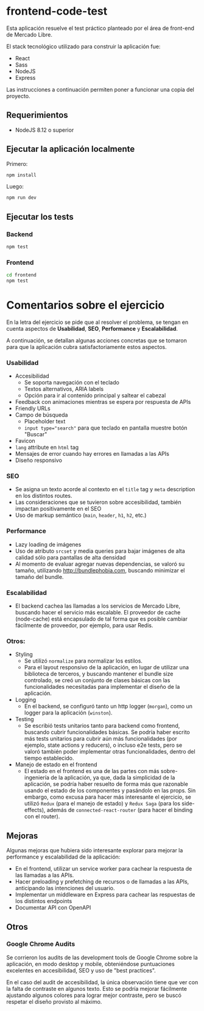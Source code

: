 # frontend-code-test

Esta aplicación resuelve el test práctico planteado por el área de front-end de Mercado Libre.

El stack tecnológico utilizado para construir la aplicación fue:

- React
- Sass
- NodeJS
- Express

Las instrucciones a continuación permiten poner a funcionar una copia del proyecto.

## Requerimientos

- NodeJS 8.12 o superior

## Ejecutar la aplicación localmente

Primero:

```sh
npm install
```

Luego:

```sh
npm run dev
```

## Ejecutar los tests

### Backend

```sh
npm test
```

### Frontend

```sh
cd frontend
npm test
```

# Comentarios sobre el ejercicio

En la letra del ejercicio se pide que al resolver el problema, se tengan en cuenta aspectos de **Usabilidad**, **SEO**, **Performance** y **Escalabilidad**. 

A continuación, se detallan algunas acciones concretas que se tomaron para que la aplicación cubra satisfactoriamente estos aspectos.

### Usabilidad

- Accesibilidad
    - Se soporta navegación con el teclado
    - Textos alternativos, ARIA labels
    - Opción para ir al contenido principal y saltear el cabezal
- Feedback con animaciones mientras se espera por respuesta de APIs
- Friendly URLs
- Campo de búsqueda
    - Placeholder text
    - `input type="search"` para que teclado en pantalla muestre botón "Buscar"
- Favicon
- `lang` attribute en `html` tag
- Mensajes de error cuando hay errores en llamadas a las APIs
- Diseño responsivo

### SEO

- Se asigna un texto acorde al contexto en el `title` tag y `meta` description en los distintos routes.
- Las consideraciones que se tuvieron sobre accesibilidad, también impactan positivamente en el SEO
- Uso de markup semántico (`main`, `header`, `h1`, `h2`, etc.)

### Performance

- Lazy loading de imágenes
- Uso de atributo `srcset` y media queries para bajar imágenes de alta calidad sólo para pantallas de alta densidad
- Al momento de evaluar agregar nuevas dependencias, se valoró su tamaño, utilizando http://bundlephobia.com, buscando minimizar el tamaño del bundle.

### Escalabilidad

- El backend cachea las llamadas a los servicios de Mercado Libre, buscando hacer el servicio más escalable. El proveedor de cache (node-cache) está encapsulado de tal forma que es posible cambiar fácilmente de proveedor, por ejemplo, para usar Redis.

### Otros:

- Styling
    - Se utilizó `normalize` para normalizar los estilos.
    - Para el layout responsivo de la aplicación, en lugar de utilizar una biblioteca de terceros, y buscando mantener el bundle size controlado, se creó un conjunto de clases básicas con las funcionalidades necesitadas para implementar el diseño de la aplicación.
- Logging
    - En el backend, se configuró tanto un http logger (`morgan`), como un logger para la aplicación (`winston`).
- Testing
    - Se escribió tests unitarios tanto para backend como frontend, buscando cubrir funcionalidades básicas.
    Se podría haber escrito más tests unitarios para cubrir aún más funcionalidades (por ejemplo, state actions y reducers), o incluso e2e tests, pero se valoró también poder implementar otras funcionalidades, dentro del tiempo establecido.
- Manejo de estado en el frontend
    - El estado en el frontend es una de las partes con más sobre-ingeniería de la aplicación, ya que, dada la simplicidad de la aplicación, se podría haber resuelto de forma más que razonable usando el estado de los componentes y pasándolo en las props. Sin embargo, como excusa para hacer más interesante el ejercicio, se utilizó `Redux` (para el manejo de estado) y `Redux Saga` (para los side-effects), además de `connected-react-router` (para hacer el binding con el router).

## Mejoras

Algunas mejoras que hubiera sido interesante explorar para mejorar la performance y escalabilidad de la aplicación:

- En el frontend, utilizar un service worker para cachear la respuesta de las llamadas a las APIs.
- Hacer preloading y prefetching de recursos o de llamadas a las APIs, anticipando las intenciones del usuario.
- Implementar un middleware en Express para cachear las respuestas de los distintos endpoints
- Documentar API con OpenAPI

## Otros

### Google Chrome Audits

Se corrieron los audits de las development tools de Google Chrome sobre la aplicación, en modo desktop y mobile, obteniéndose puntuaciones excelentes en accesibilidad, SEO y uso de "best practices".

En el caso del audit de accesibilidad, la única observación tiene que ver con la falta de contraste en algunos texto. Esto se podría mejorar fácilmente ajustando algunos colores para lograr mejor contraste, pero se buscó respetar el diseño provisto al máximo.
